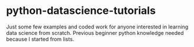 # python-datascience-tutorials
Just some few examples and coded work for anyone interested in learning data science from scratch.
Previous beginner python knowledge needed because I started from lists.
